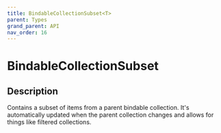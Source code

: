 ```yaml
---
title: BindableCollectionSubset<T>
parent: Types
grand_parent: API
nav_order: 16
---
```


# BindableCollectionSubset<T>

## Description

Contains a subset of items from a parent bindable collection. It's automatically updated when the parent collection changes and allows for things like filtered collections.
